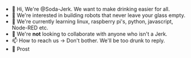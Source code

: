 - 👋 Hi, We're @Soda-Jerk. We want to make drinking easier for all.
- 👀 We're interested in building robots that never leave your glass empty.
- 🌱 We're currently learning linux, raspberry pi's, python, javascript, Node-RED etc.
- 💞️ We're **not** looking to collaborate with anyone who isn't a Jerk.
- 📫 How to reach us -> Don't bother. We'll be too drunk to reply.
- 🍻 Prost

<!---
Soda-Jerk/Soda-Jerk is a ✨ special ✨ repository because its `README.md` (this file) appears on your GitHub profile.
You can click the Preview link to take a look at your changes.
--->
